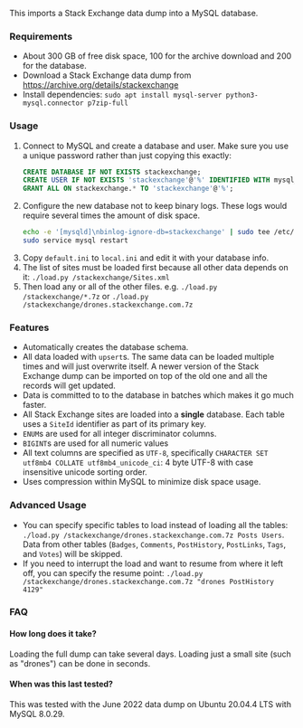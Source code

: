 This imports a Stack Exchange data dump into a MySQL database.

### Requirements

- About 300 GB of free disk space, 100 for the archive download and 200 for the database.
- Download a Stack Exchange data dump from https://archive.org/details/stackexchange
- Install dependencies: `sudo apt install mysql-server python3-mysql.connector p7zip-full`

### Usage

1. Connect to MySQL and create a database and user. Make sure you use a unique password rather than just copying this exactly:
   ```sql
   CREATE DATABASE IF NOT EXISTS stackexchange;
   CREATE USER IF NOT EXISTS 'stackexchange'@'%' IDENTIFIED WITH mysql_native_password  BY 'my-password';
   GRANT ALL ON stackexchange.* TO 'stackexchange'@'%';
   ```
1. Configure the new database not to keep binary logs. These logs would require several times the amount of disk space.
   ```sh
   echo -e '[mysqld]\nbinlog-ignore-db=stackexchange' | sudo tee /etc/mysql/conf.d/stackexchange.cnf
   sudo service mysql restart
   ```
1. Copy `default.ini` to `local.ini` and edit it with your database info.
1. The list of sites must be loaded first because all other data depends on it: `./load.py /stackexchange/Sites.xml`
1. Then load any or all of the other files. e.g. `./load.py /stackexchange/*.7z` or `./load.py /stackexchange/drones.stackexchange.com.7z`

### Features

- Automatically creates the database schema.
- All data loaded with `upsert`s. The same data can be loaded multiple times and will just overwrite itself. A newer version of the Stack Exchange dump can be imported on top of the old one and all the records will get updated.
- Data is committed to to the database in batches which makes it go much faster.
- All Stack Exchange sites are loaded into a **single** database. Each table uses a `SiteId` identifier as part of its primary key.
- `ENUM`s are used for all integer discriminator columns.
- `BIGINT`s are used for all numeric values
- All text columns are specified as `UTF-8`, specifically `CHARACTER SET utf8mb4 COLLATE utf8mb4_unicode_ci`: 4 byte UTF-8 with case insensitive unicode sorting order.
- Uses compression within MySQL to minimize disk space usage.

### Advanced Usage

- You can specify specific tables to load instead of loading all the tables: `./load.py /stackexchange/drones.stackexchange.com.7z Posts Users`. Data from other tables (`Badges`, `Comments`, `PostHistory`, `PostLinks`, `Tags`, and `Votes`) will be skipped.
- If you need to interrupt the load and want to resume from where it left off, you can specify the resume point: `./load.py /stackexchange/drones.stackexchange.com.7z "drones PostHistory 4129"`

### FAQ

#### How long does it take?
Loading the full dump can take several days. Loading just a small site (such as "drones") can be done in seconds.

#### When was this last tested?
This was tested with the June 2022 data dump on Ubuntu 20.04.4 LTS with MySQL 8.0.29.
